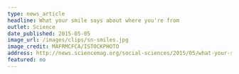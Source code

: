 ```yaml
---
type: news_article
headline: What your smile says about where you're from
outlet: Science
date_published: 2015-05-05
image_url: /images/clips/sn-smiles.jpg
image_credit: MAFRMCFCA/ISTOCKPHOTO
address: http://news.sciencemag.org/social-sciences/2015/05/what-your-smile-says-about-where-you-re
featured: no
---
```

